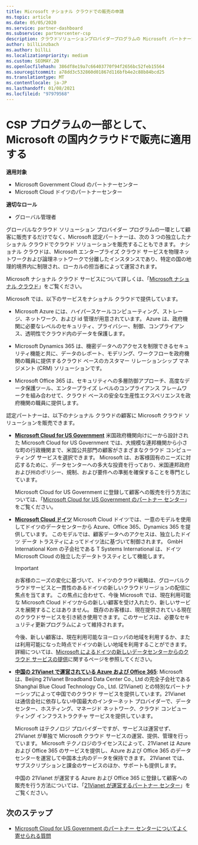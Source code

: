 ```yaml
---
title: Microsoft ナショナル クラウドでの販売の申請
ms.topic: article
ms.date: 05/05/2020
ms.service: partner-dashboard
ms.subservice: partnercenter-csp
description: クラウドソリューションプロバイダープログラムの Microsoft パートナーが、サポートされている各国のクラウドに登録されているお客様に販売する方法について説明します。
author: billLinzbach
ms.author: billLi
ms.localizationpriority: medium
ms.custom: SEOMAY.20
ms.openlocfilehash: 386df8e19a7c66403770f94f2656bc52feb15564
ms.sourcegitcommit: a78dd3c532860d01867d116bfb4e2c88b84bcd25
ms.translationtype: MT
ms.contentlocale: ja-JP
ms.lasthandoff: 01/08/2021
ms.locfileid: "97979568"
---
```

# <a name="apply-to-sell-in-microsoft-national-clouds-as-part-of-the-csp-program"></a>CSP プログラムの一部として、Microsoft の国内クラウドで販売に適用する

**適用対象**

- Microsoft Government Cloud のパートナーセンター
- Microsoft Cloud ドイツのパートナーセンター


**適切なロール**

- グローバル管理者

グローバルなクラウド ソリューション プロバイダー プログラムの一環として顧客に販売するだけでなく、Microsoft 認定パートナーは、次の 3 つの独立したナショナル クラウドでクラウド ソリューションを販売することもできます。 ナショナル クラウドは、Microsoft エンタープライズ クラウド サービスを物理ネットワークおよび論理ネットワークで分離したインスタンスであり、特定の国の地理的境界内に制限され、ローカルの担当者によって運営されます。 

Microsoft ナショナル クラウド サービスについて詳しくは、「[Microsoft ナショナル クラウド](https://www.microsoft.com/trustcenter/cloudservices/nationalcloud)」をご覧ください。

Microsoft では、以下のサービスをナショナル クラウドで提供しています。

-   Microsoft Azure には、ハイパースケールコンピューティング、ストレージ、ネットワーク、および id 管理が用意されています。 Azure は、政府機関に必要なレベルのセキュリティ、プライバシー、制御、コンプライアンス、透明性でクラウド内のデータを保護します。

-   Microsoft Dynamics 365 は、機密データへのアクセスを制限できるセキュリティ機能と共に、データのレポート、モデリング、ワークフローを政府機関の職員に提供するクラウド ベースのカスタマー リレーションシップ マネジメント (CRM) ソリューションです。

-   Microsoft Office 365 は、セキュリティへの多層防御アプローチ、高度なデータ保護ツール、エンタープライズ レベルのコンプライアンス フレームワークを組み合わせて、クラウド ベースの安全な生産性エクスペリエンスを政府機関の職員に提供します。

認定パートナーは、以下のナショナル クラウドの顧客に Microsoft クラウド ソリューションを販売できます。

-   [**Microsoft Cloud for US Government**](https://www.microsoft.com/trustcenter/cloudservices/nationalcloud#Microsoft_Cloud_for_US) 米国政府機関向けに一から設計された Microsoft Cloud for US Government では、大規模な連邦機関から小さな町の行政機関まで、米国公共部門の顧客がさまざまなクラウド コンピューティング サービスを選択できます。 Microsoft は、お客様固有のニーズに対応するために、データセンターへの多大な投資を行っており、米国連邦政府および州のポリシー、規制、および要件への準拠を確保することを専門としています。 

    Microsoft Cloud for US Government に登録して顧客への販売を行う方法については、「[Microsoft Cloud for US Government のパートナー センター](partner-center-for-microsoft-us-govt-cloud.md)」をご覧ください。

-   [**Microsoft Cloud ドイツ**](https://www.microsoft.com/trustcenter/cloudservices/nationalcloud#Microsoft_Cloud_Germany) Microsoft Cloud ドイツでは、一意のモデルを使用してドイツのデータセンターから Azure、Office 365、Dynamics 365 を提供しています。 このモデルでは、顧客データへのアクセスは、独立したドイツ データ トラスティによってドイツ法に基づいて制御されます。 GmbH International Kom の子会社である T Systems International は、ドイツ Microsoft Cloud の独立したデータトラスティとして機能します。

    > [!IMPORTANT]  
    > お客様のニーズの変化に基づいて、ドイツのクラウド戦略は、グローバルクラウドサービスと一貫性のあるドイツの新しいクラウドリージョンの配信に焦点を当てます。 この焦点に合わせて、今後 Microsoft では、現在利用可能な Microsoft Cloud ドイツからの新しい顧客を受け入れたり、新しいサービスを展開することはありません。 既存のお客様は、現在提供されている現在のクラウドサービスを引き続き使用できます。このサービスは、必要なセキュリティ更新プログラムによって維持されます。
    >  
    > 今後、新しい顧客は、現在利用可能なヨーロッパの地域を利用するか、または利用可能になった時点でドイツの新しい地域を利用することができます。 詳細については、[Microsoft によるドイツの新しいデータセンターからのクラウド サービスの提供](https://news.microsoft.com/europe/2018/08/31/microsoft-to-deliver-cloud-services-from-new-datacentres-in-germany-in-2019-to-meet-evolving-customer-needs/)に関するページを参照してください。

    
-   [**中国の 21Vianet で運営されている Azure および Office 365**](https://www.microsoft.com/trustcenter/cloudservices/nationalcloud#Microsoft_Cloud_for_China): Microsoft は、Beijing 21Vianet Broadband Data Center Co., Ltd の完全子会社である Shanghai Blue Cloud Technology Co., Ltd. (21Vianet) との特別なパートナーシップによって中国でのクラウド サービスを提供しています。21Vianet は通信会社に依存しない中国最大のインターネット プロバイダーで、データセンター、ホスティング、マネージド ネットワーク、クラウド コンピューティング インフラストラクチャ サービスを提供しています。 

    Microsoft はテクノロジ プロバイダーですが、サービスは運営せず、21Vianet が単独で Microsoft クラウド サービスの運営、提供、管理を行っています。 Microsoft テクノロジのライセンスによって、21Vianet は Azure および Office 365 のサービスを提供し、Azure および Office 365 のデータセンターを運営して中国本土内のデータを保持できます。 21Vianet では、サブスクリプションと課金のサービスのほか、サポートも提供します。

    中国の 21Vianet が運営する Azure および Office 365 に登録して顧客への販売を行う方法については、「[21Vianet が運営するパートナー センター](/previous-versions/windows/it-pro/windows-home-server/ff357696(v=ws.11))」をご覧ください。

## <a name="next-steps"></a>次のステップ

- [Microsoft Cloud for US Government のパートナー センターについてよく寄せられる質問](faq-for-us-govt-cloud.md)
